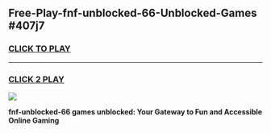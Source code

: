 
## Free-Play-fnf-unblocked-66-Unblocked-Games #407j7
<h3>
<a href="https://news.freeplayer.one?title=fnf-unblocked-66&ref=8M">CLICK TO PLAY</a></h3>
<hr>

<h3>
<a href="https://news.freeplayer.one?title=fnf-unblocked-66&ref=8M">CLICK 2 PLAY</a>
  
</h3>

<a href="https://news.freeplayer.one?title=fnf-unblocked-66&ref=8M"><img src="https://clearcache.store/games.png"></a>


**fnf-unblocked-66 games unblocked: Your Gateway to Fun and Accessible Online Gaming**
